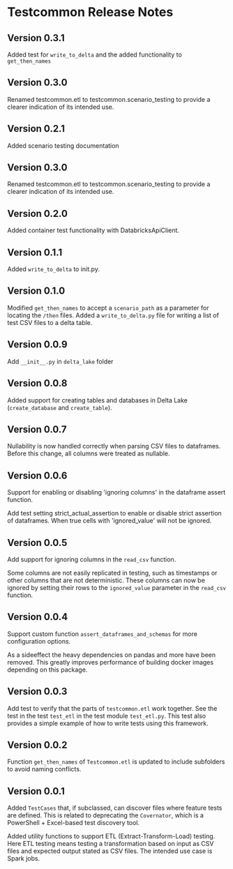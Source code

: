 # Testcommon Release Notes

## Version 0.3.1

Added test for `write_to_delta` and the added functionality to `get_then_names`

## Version 0.3.0

Renamed testcommon.etl to testcommon.scenario_testing to provide a clearer indication of its intended use.

## Version 0.2.1

Added scenario testing documentation

## Version 0.3.0

Renamed testcommon.etl to testcommon.scenario_testing to provide a clearer indication of its intended use.

## Version 0.2.0

Added container test functionality with DatabricksApiClient.

## Version 0.1.1

Added `write_to_delta` to init.py.

## Version 0.1.0

Modified `get_then_names` to accept a `scenario_path` as a parameter for locating the `/then` files.
Added a `write_to_delta.py` file for writing a list of test CSV files to a delta table.

## Version 0.0.9

Add `__init__.py` in `delta_lake` folder

## Version 0.0.8

Added support for creating tables and databases in Delta Lake (`create_database` and `create_table`).

## Version 0.0.7

Nullability is now handled correctly when parsing CSV files to dataframes.
Before this change, all columns were treated as nullable.

## Version 0.0.6

Support for enabling or disabling 'ignoring columns' in the dataframe assert function.

Add test setting strict_actual_assertion to enable or disable strict assertion of dataframes.
When true cells with 'ignored_value' will not be ignored.

## Version 0.0.5

Add support for ignoring columns in the `read_csv` function.

Some columns are not easily replicated in testing, such as timestamps or other columns that are not deterministic.
These columns can now be ignored by setting their rows to the `ignored_value` parameter in the `read_csv` function.

## Version 0.0.4

Support custom function `assert_dataframes_and_schemas` for more configuration options.

As a sideeffect the heavy dependencies on pandas and more have been removed. This
greatly improves performance of building docker images depending on this package.

## Version 0.0.3

Add test to verify that the parts of `testcommon.etl` work together.
See the test in the test `test_etl` in the test module `test_etl.py`.
This test also provides a simple example of how to write tests using this framework.

## Version 0.0.2

Function `get_then_names` of `Testcommon.etl` is updated to include subfolders to avoid naming conflicts.

## Version 0.0.1

Added `TestCases` that, if subclassed, can discover files where feature tests are defined. This is related to deprecating the `Covernator`, which is a PowerShell + Excel-based test discovery tool.

Added utility functions to support ETL (Extract-Transform-Load) testing. Here ETL testing means testing a transformation based on input as CSV files and expected output stated as CSV files.
The intended use case is Spark jobs.
